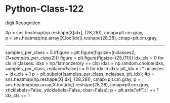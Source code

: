 # Python-Class-122
digit Recognition

 #p = sns.heatmap(np.reshape(X[idx], (28,28)), cmap=plt.cm.gray, 
 \
 p = sns.heatmap(np.array(X.loc[idx]).reshape(28,28), cmap=plt.cm.gray,
           
-------------------


samples_per_class = 5
#figure = plt.figure(figsize=(nclasses*2,(1+samples_per_class*2)))
figure = plt.figure(figsize=(25,(11)))
idx_cls = 0
for cls in classes:
  idxs = np.flatnonzero(y == cls)
  idxs = np.random.choice(idxs, samples_per_class, replace=False)
  i = 0
  for idx in idxs:
    plt_idx = i * nclasses + idx_cls + 1
    p = plt.subplot(samples_per_class, nclasses, plt_idx);
    #p = sns.heatmap(np.reshape(X[idx], (28,28)), cmap=plt.cm.gray, 
    p = sns.heatmap(np.array(X.loc[idx]).reshape(28,28), cmap=plt.cm.gray,
             xticklabels=False, yticklabels=False, cbar=False);
    p = plt.axis('off');
    i += 1
  idx_cls += 1
